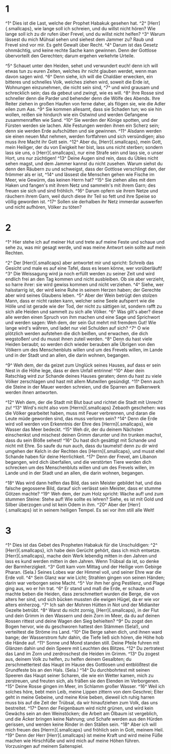 # 1
^1^ Dies ist die Last, welche der Prophet Habakuk gesehen hat. ^2^ [Herr]{.smallcaps}, wie lange soll ich schreien, und du willst nicht hören? Wie lange soll ich zu dir rufen über Frevel, und du willst nicht helfen? ^3^ Warum lässest du mich Mühsal sehen und siehest dem Jammer zu? Raub und Frevel sind vor mir. Es geht Gewalt über Recht. ^4^ Darum ist das Gesetz ohnmächtig, und keine rechte Sache kann gewinnen. Denn der Gottlose übervorteilt den Gerechten; darum ergehen verkehrte Urteile. 

^5^ Schauet unter den Heiden, sehet und verwundert euch! denn ich will etwas tun zu euren Zeiten, welches ihr nicht glauben werdet, wenn man davon sagen wird. ^6^ Denn siehe, ich will die Chaldäer erwecken, ein bitteres und schnelles Volk, welches ziehen wird, soweit die Erde ist, Wohnungen einzunehmen, die nicht sein sind, ^7^ und wird grausam und schrecklich sein; das da gebeut und zwingt, wie es will. ^8^ Ihre Rosse sind schneller denn die Parder und behender denn die Wölfe des Abends. Ihre Reiter ziehen in großen Haufen von ferne daher, als flögen sie, wie die Adler eilen zum Aas. ^9^ Sie kommen allesamt, dass sie Schaden tun; wo sie hin wollen, reißen sie hindurch wie ein Ostwind und werden Gefangene zusammenraffen wie Sand. ^10^ Sie werden der Könige spotten, und der Fürsten werden sie lachen. Alle Festungen werden ihnen ein Scherz sein; denn sie werden Erde aufschütten und sie gewinnen. ^11^ Alsdann werden sie einen neuen Mut nehmen, werden fortfahren und sich versündigen; also muss ihre Macht ihr Gott sein. ^12^ Aber du, [Herr]{.smallcaps}, mein Gott, mein Heiliger, der du von Ewigkeit her bist, lass uns nicht sterben; sondern lass sie uns, o [Herr]{.smallcaps}, nur eine Strafe sein und lass sie, o unser Hort, uns nur züchtigen! ^13^ Deine Augen sind rein, dass du Übles nicht sehen magst, und dem Jammer kannst du nicht zusehen. Warum siehst du denn den Räubern zu und schweigst, dass der Gottlose verschlingt den, der frömmer als er ist, ^14^ und lässest die Menschen gehen wie Fische im Meer, wie Gewürm, das keinen Herrn hat? ^15^ Sie ziehen alles mit dem Haken und fangen's mit ihrem Netz und sammeln's mit ihrem Garn; des freuen sie sich und sind fröhlich. ^16^ Darum opfern sie ihrem Netze und räuchern ihrem Garn, weil durch diese ihr Teil so fett und ihre Speise so völlig geworden ist. ^17^ Sollen sie derhalben ihr Netz immerdar auswerfen und nicht aufhören, Völker zu töten?

# 2
^1^ Hier stehe ich auf meiner Hut und trete auf meine Feste und schaue und sehe zu, was mir gesagt werde, und was meine Antwort sein sollte auf mein Rechten. 

^2^ Der [Herr]{.smallcaps} aber antwortet mir und spricht: Schreib das Gesicht und male es auf eine Tafel, dass es lesen könne, wer vorüberläuft! ^3^ Die Weissagung wird ja noch erfüllt werden zu seiner Zeit und wird endlich frei an den Tag kommen und nicht ausbleiben. Ob sie aber verzieht, so harre ihrer: sie wird gewiss kommen und nicht verziehen. ^4^ Siehe, wer halsstarrig ist, der wird keine Ruhe in seinem Herzen haben; der Gerechte aber wird seines Glaubens leben. ^5^ Aber der Wein betrügt den stolzen Mann, dass er nicht rasten kann, welcher seine Seele aufsperrt wie die Hölle und ist gerade wie der Tod, der nicht zu sättigen ist, sondern rafft zu sich alle Heiden und sammelt zu sich alle Völker. ^6^ Was gilt's aber? diese alle werden einen Spruch von ihm machen und eine Sage und Sprichwort und werden sagen: Weh dem, der sein Gut mehrt mit fremdem Gut! Wie lange wird's währen, und ladet nur viel Schulden auf sich? ^7^ O wie plötzlich werden aufstehen die dich beißen, und erwachen, die dich wegstoßen! und du musst ihnen zuteil werden. ^8^ Denn du hast viele Heiden beraubt; so werden dich wieder berauben alle Übrigen von den Völkern um des Menschenbluts willen und um des Frevels willen, im Lande und in der Stadt und an allen, die darin wohnen, begangen. 

^9^ Weh dem, der da geizet zum Unglück seines Hauses, auf dass er sein Nest in die Höhe lege, dass er dem Unfall entrinne! ^10^ Aber dein Ratschlag wird zur Schande deines Hauses geraten; denn du hast zu viele Völker zerschlagen und hast mit allem Mutwillen gesündigt. ^11^ Denn auch die Steine in der Mauer werden schreien, und die Sparren am Balkenwerk werden ihnen antworten. 

^12^ Weh dem, der die Stadt mit Blut baut und richtet die Stadt mit Unrecht zu! ^13^ Wird's nicht also vom [Herrn]{.smallcaps} Zebaoth geschehen: was die Völker gearbeitet haben, muss mit Feuer verbrennen, und daran die Leute müde geworden sind, das muss verloren sein? ^14^ Denn die Erde wird voll werden von Erkenntnis der Ehre des [Herrn]{.smallcaps}, wie Wasser das Meer bedeckt. ^15^ Weh dir, der du deinem Nächsten einschenkst und mischest deinen Grimm darunter und ihn trunken machst, dass du sein Blöße sehest! ^16^ Du hast dich gesättigt mit Schande und nicht mit Ehre. So saufe du nun auch, dass du taumelst! denn zu dir wird umgehen der Kelch in der Rechten des [Herrn]{.smallcaps}, und musst eitel Schande haben für deine Herrlichkeit. ^17^ Denn der Frevel, am Libanon begangen, wird dich überfallen, und die verstörten Tiere werden dich schrecken um des Menschenbluts willen und um des Frevels willen, im Lande und in der Stadt und an allen, die darin wohnen, begangen. 

^18^ Was wird dann helfen das Bild, das sein Meister gebildet hat, und das falsche gegossene Bild, darauf sich verlässt sein Meister, dass er stumme Götzen machte? ^19^ Weh dem, der zum Holz spricht: Wache auf! und zum stummen Steine: Stehe auf! Wie sollte es lehren? Siehe, es ist mit Gold und Silber überzogen und ist kein Odem in ihm. ^20^ Aber der [Herr]{.smallcaps} ist in seinem heiligen Tempel. Es sei vor ihm still alle Welt!

# 3
^1^ Dies ist das Gebet des Propheten Habakuk für die Unschuldigen: ^2^ [Herr]{.smallcaps}, ich habe dein Gerücht gehört, dass ich mich entsetze. [Herr]{.smallcaps}, mache dein Werk lebendig mitten in den Jahren und lass es kund werden mitten in den Jahren. Wenn Trübsal da ist, so denke der Barmherzigkeit. ^3^ Gott kam vom Mittag und der Heilige vom Gebirge Pharan. (Sela.) Seines Lobes war der Himmel voll, und seiner Ehre war die Erde voll. ^4^ Sein Glanz war wie Licht; Strahlen gingen von seinen Händen; darin war verborgen seine Macht. ^5^ Vor ihm her ging Pestilenz, und Plage ging aus, wo er hin trat. ^6^ Er stand und maß die Erde, er schaute und machte beben die Heiden, dass zerschmettert wurden die Berge, die von alters her sind, und sich bücken mussten die ewigen Hügel, da er wie vor alters einherzog. ^7^ Ich sah der Mohren Hütten in Not und der Midianiter Gezelte betrübt. ^8^ Warst du nicht zornig, [Herr]{.smallcaps}, in der Flut und dein Grimm in den Wassern und dein Zorn im Meer, da du auf deinen Rossen rittest und deine Wagen den Sieg behielten? ^9^ Du zogst den Bogen hervor, wie du geschworen hattest den Stämmen (Sela!), und verteiltest die Ströme ins Land. ^10^ Die Berge sahen dich, und ihnen ward bange; der Wasserstrom fuhr dahin, die Tiefe ließ sich hören, die Höhe hob die Hände auf. ^11^ Sonne und Mond standen still. Deine Pfeile fuhren mit Glänzen dahin und dein Speere mit Leuchten des Blitzes. ^12^ Du zertratest das Land im Zorn und zerdroschest die Heiden im Grimm. ^13^ Du zogest aus, deinem Volk zu helfen, zu helfen deinem Gesalbten; du zerschmettertest das Haupt im Hause des Gottlosen und entblößtest die Grundfeste bis an den Hals. (Sela.) ^14^ Du durchbohrtest mit seinen Speeren das Haupt seiner Scharen, die wie ein Wetter kamen, mich zu zerstreuen, und freuten sich, als fräßen sie den Elenden im Verborgenen. ^15^ Deine Rosse gingen im Meer, im Schlamm großer Wasser. ^16^ Weil ich solches höre, bebt mein Leib, meine Lippen zittern von dem Geschrei; Eiter geht in meine Gebeine, und meine Knie beben, dieweil ich ruhig harren muss bis auf die Zeit der Trübsal, da wir hinaufziehen zum Volk, das uns bestreitet. ^17^ Denn der Feigenbaum wird nicht grünen, und wird kein Gewächs sein an den Weinstöcken; die Arbeit am Ölbaum ist vergeblich, und die Äcker bringen keine Nahrung; und Schafe werden aus den Hürden gerissen, und werden keine Rinder in den Ställen sein. ^18^ Aber ich will mich freuen des [Herrn]{.smallcaps} und fröhlich sein in Gott, meinem Heil. ^19^ Denn der Herr [Herr]{.smallcaps} ist meine Kraft und wird meine Füße machen wie Hirschfüße und wird mich auf meine Höhen führen. Vorzusingen auf meinem Saitenspiel.